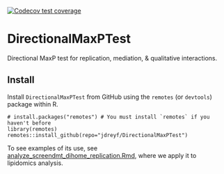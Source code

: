  <!-- badges: start -->
[![Codecov test coverage](https://codecov.io/gh/jdreyf/DirectionalMaxPTest/branch/main/graph/badge.svg)](https://app.codecov.io/gh/jdreyf/DirectionalMaxPTest?branch=main)
<!-- badges: end -->

# DirectionalMaxPTest

Directional MaxP test for replication, mediation, & qualitative interactions.

## Install
Install `DirectionalMaxPTest` from GitHub using the `remotes` (or `devtools`) package within R.

```
# install.packages("remotes") # You must install `remotes` if you haven't before
library(remotes)
remotes::install_github(repo="jdreyf/DirectionalMaxPTest")
```

To see examples of its use, see [analyze_screendmt_dihome_replication.Rmd](https://github.com/jdreyf/screendmt-dihome-replication/blob/main/analyze_screendmt_dihome_replication.Rmd), where we apply it to lipidomics analysis.